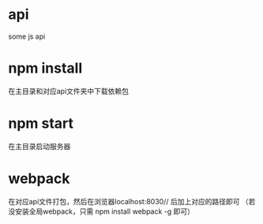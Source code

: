 
# api
some js api
# npm install  
  在主目录和对应api文件夹中下载依赖包
# npm start
  在主目录启动服务器
# webpack
  在对应api文件打包，然后在浏览器localhost:8030// 后加上对应的路径即可
  （若没安装全局webpack，只需 npm install webpack -g 即可）
